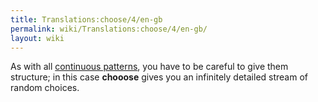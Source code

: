 ```yaml
---
title: Translations:choose/4/en-gb
permalink: wiki/Translations:choose/4/en-gb/
layout: wiki
---
```


As with all [continuous patterns](continuous_patterns "wikilink"), you
have to be careful to give them structure; in this case **chooose**
gives you an infinitely detailed stream of random choices.
